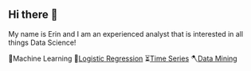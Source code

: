 ## Hi there 👋
My name is Erin and I am an experienced analyst that is interested in all things Data Science!

🤖Machine Learning
🐍[Logistic Regression](https://github.com/bananadoodles/IAA/blob/main/LR_HW_3_Erin.Rmd)
⏳[Time Series](https://github.com/bananadoodles/IAA/blob/main/TS2_FINAL_PROJECT.Rmd)
🪓[Data Mining](https://github.com/bananadoodles/IAA/blob/main/DataMiningHW2.Rmd)

<!--
**bananadoodles/bananadoodles** is a ✨ _special_ ✨ repository because its `README.md` (this file) appears on your GitHub profile.
-->

